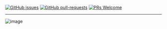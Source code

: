 [![GitHub issues](https://img.shields.io/github/issues/Naereen/StrapDown.js.svg)](https://github.com/LiamTownsley/tax-calculator/issues/)
[![GitHub pull-requests](https://img.shields.io/github/issues-pr/Naereen/StrapDown.js.svg)](https://github.com/LiamTownsley/tax-calculator/pull/)
[![PRs Welcome](https://img.shields.io/badge/PRs-welcome-brightgreen.svg?style=flat-square)](http://makeapullrequest.com)
___
![image](https://user-images.githubusercontent.com/25304583/114287350-1089c600-9a5e-11eb-9500-fb14a2ae36ad.png)


